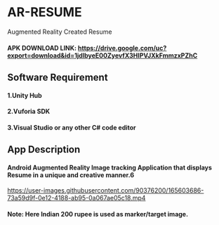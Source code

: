 # AR-RESUME
Augmented Reality Created Resume

#### APK DOWNLOAD LINK: https://drive.google.com/uc?export=download&id=1jdlbyeE00ZyevfX3HIPVJXkFmmzxPZhC

## Software Requirement

#### 1.Unity Hub
#### 2.Vuforia SDK
#### 3.Visual Studio or any other C# code editor

## App Description

#### Android Augmented Reality Image tracking Application that displays Resume in a unique and creative manner.6



https://user-images.githubusercontent.com/90376200/165603686-73a59d9f-0e12-4188-ab95-0a067ae05c18.mp4



#### Note: Here Indian 200 rupee is used as marker/target image.
